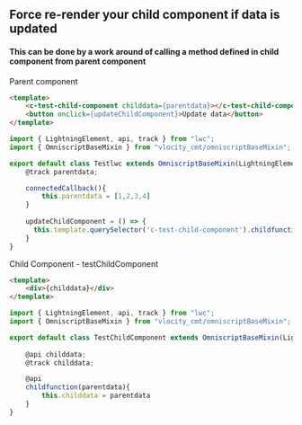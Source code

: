 ## Force re-render your child component if data is updated

#### This can be done by a work around of calling a method defined in child component from parent component 


Parent component 

```html
<template>
    <c-test-child-component childdata={parentdata}></c-test-child-component>
    <button onclick={updateChildComponent}>Update data</button>
</template>
```

```js
import { LightningElement, api, track } from "lwc";
import { OmniscriptBaseMixin } from "vlocity_cmt/omniscriptBaseMixin";

export default class Testlwc extends OmniscriptBaseMixin(LightningElement) {
    @track parentdata;

    connectedCallback(){
        this.parentdata = [1,2,3,4]
    }
    
    updateChildComponent = () => {
      this.template.querySelector('c-test-child-component').childfunction([4,3,2,1]);
    }
}
```

Child Component - testChildComponent

```html
<template>
    <div>{childdata}</div>
</template>
```

```js
import { LightningElement, api, track } from "lwc";
import { OmniscriptBaseMixin } from "vlocity_cmt/omniscriptBaseMixin";

export default class TestChildComponent extends OmniscriptBaseMixin(LightningElement) {
    
    @api childdata;
    @track childdata;

    @api 
    childfunction(parentdata){
        this.childdata = parentdata
    }
}
```
